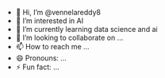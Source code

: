 - 👋 Hi, I’m @vennelareddy8
- 👀 I’m interested in AI
- 🌱 I’m currently learning data science and ai
- 💞️ I’m looking to collaborate on ...
- 📫 How to reach me ...
- 😄 Pronouns: ...
- ⚡ Fun fact: ...

<!---
vennelareddy8/vennelareddy8 is a ✨ special ✨ repository because its `README.md` (this file) appears on your GitHub profile.
You can click the Preview link to take a look at your changes.
--->
